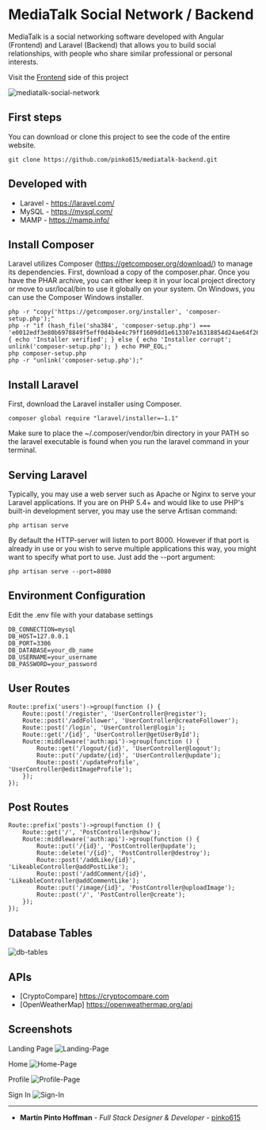 # MediaTalk Social Network / Backend
MediaTalk is a social networking software developed with Angular (Frontend) and Laravel (Backend) that allows you to build social relationships, with people who share similar professional or personal interests.

Visit the [Frontend](https://github.com/pinko615) side of this project

![mediatalk-social-network](http://pink0.online/main-i.jpg)

## First steps
You can download or clone this project to see the code of the entire website.
```
git clone https://github.com/pinko615/mediatalk-backend.git
```

## Developed with
* Laravel - https://laravel.com/
* MySQL - https://mysql.com/
* MAMP - https://mamp.info/

## Install Composer
Laravel utilizes Composer (https://getcomposer.org/download/) to manage its dependencies. First, download a copy of the composer.phar. Once you have the PHAR archive, you can either keep it in your local project directory or move to usr/local/bin to use it globally on your system. On Windows, you can use the Composer Windows installer.
```
php -r "copy('https://getcomposer.org/installer', 'composer-setup.php');"
php -r "if (hash_file('sha384', 'composer-setup.php') === 'e0012edf3e80b6978849f5eff0d4b4e4c79ff1609dd1e613307e16318854d24ae64f26d17af3ef0bf7cfb710ca74755a') { echo 'Installer verified'; } else { echo 'Installer corrupt'; unlink('composer-setup.php'); } echo PHP_EOL;"
php composer-setup.php
php -r "unlink('composer-setup.php');"
```

## Install Laravel
First, download the Laravel installer using Composer.
```
composer global require "laravel/installer=~1.1"
```
Make sure to place the ~/.composer/vendor/bin directory in your PATH so the laravel executable is found when you run the laravel command in your terminal.

## Serving Laravel
Typically, you may use a web server such as Apache or Nginx to serve your Laravel applications. If you are on PHP 5.4+ and would like to use PHP's built-in development server, you may use the serve Artisan command:
```
php artisan serve
```
By default the HTTP-server will listen to port 8000. However if that port is already in use or you wish to serve multiple applications this way, you might want to specify what port to use. Just add the --port argument:
```
php artisan serve --port=8080
```

## Environment Configuration
Edit the .env file with your database settings
```
DB_CONNECTION=mysql
DB_HOST=127.0.0.1
DB_PORT=3306
DB_DATABASE=your_db_name
DB_USERNAME=your_username
DB_PASSWORD=your_password
```

## User Routes
```
Route::prefix('users')->group(function () {
    Route::post('/register', 'UserController@register');
    Route::post('/addFollower', 'UserController@createFollower');
    Route::post('/login', 'UserController@login');
    Route::get('/{id}', 'UserController@getUserById');
    Route::middleware('auth:api')->group(function () {
        Route::get('/logout/{id}', 'UserController@logout');
        Route::put('/update/{id}', 'UserController@update');
        Route::post('/updateProfile', 'UserController@editImageProfile');
    });
});
```

## Post Routes
```
Route::prefix('posts')->group(function () {
    Route::get('/', 'PostController@show');
    Route::middleware('auth:api')->group(function () {
        Route::put('/{id}', 'PostController@update');
        Route::delete('/{id}', 'PostController@destroy');
        Route::post('/addLike/{id}', 'LikeableController@addPostLike');
        Route::post('/addComment/{id}', 'LikeableController@addCommentLike');
        Route::put('/image/{id}', 'PostController@uploadImage');
        Route::post('/', 'PostController@create');
    });
});
```

## Database Tables
![db-tables](http://pink0.online/db1.jpg)

## APIs

* [CryptoCompare] https://cryptocompare.com
* [OpenWeatherMap] https://openweathermap.org/api


## Screenshots

Landing Page
![Landing-Page](http://pink0.online/landing-2.png)

Home
![Home-Page](http://pink0.online/profile-3.png)

Profile
![Profile-Page](http://pink0.online/profile-2.png)

Sign In
![Sign-In](http://pink0.online/login-2.png)

---
* **Martín Pinto Hoffman** - *Full Stack Designer & Developer* - [pinko615](https://github.com/pinko615)
